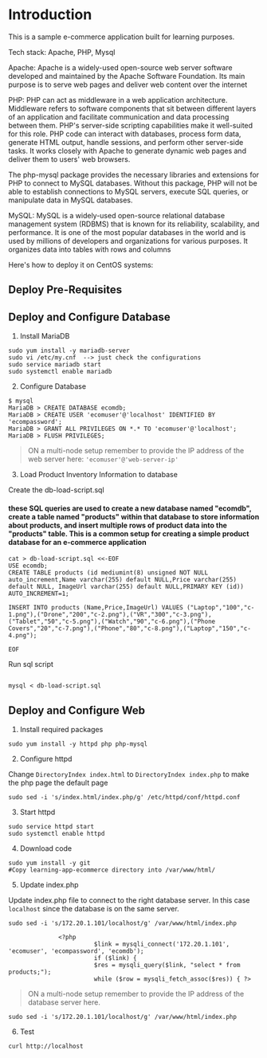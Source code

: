 # Introduction

This is a sample e-commerce application built for learning purposes.

Tech stack: Apache, PHP, Mysql 

Apache: Apache is a widely-used open-source web server software developed and maintained by the Apache Software Foundation. Its main purpose is to serve web pages and deliver web content over the internet

PHP: PHP can act as middleware in a web application architecture. Middleware refers to software components that sit between different layers of an application and facilitate communication and data processing between them. PHP's server-side scripting capabilities make it well-suited for this role. PHP code can interact with databases, process form data, generate HTML output, handle sessions, and perform other server-side tasks. It works closely with Apache to generate dynamic web pages and deliver them to users' web browsers.

The php-mysql package provides the necessary libraries and extensions for PHP to connect to MySQL databases. Without this package, PHP will not be able to establish connections to MySQL servers, execute SQL queries, or manipulate data in MySQL databases.

MySQL: MySQL is a widely-used open-source relational database management system (RDBMS) that is known for its reliability, scalability, and performance. It is one of the most popular databases in the world and is used by millions of developers and organizations for various purposes. It organizes data into tables with rows and columns



Here's how to deploy it on CentOS systems:

## Deploy Pre-Requisites


## Deploy and Configure Database

1. Install MariaDB

```
sudo yum install -y mariadb-server
sudo vi /etc/my.cnf  --> just check the configurations
sudo service mariadb start
sudo systemctl enable mariadb
```

2. Configure Database

```
$ mysql
MariaDB > CREATE DATABASE ecomdb;
MariaDB > CREATE USER 'ecomuser'@'localhost' IDENTIFIED BY 'ecompassword';
MariaDB > GRANT ALL PRIVILEGES ON *.* TO 'ecomuser'@'localhost';
MariaDB > FLUSH PRIVILEGES;
```

> ON a multi-node setup remember to provide the IP address of the web server here: `'ecomuser'@'web-server-ip'`

3. Load Product Inventory Information to database

Create the db-load-script.sql

#### these SQL queries are used to create a new database named "ecomdb", create a table named "products" within that database to store information about products, and insert multiple rows of product data into the "products" table. This is a common setup for creating a simple product database for an e-commerce application ###


```
cat > db-load-script.sql <<-EOF
USE ecomdb;
CREATE TABLE products (id mediumint(8) unsigned NOT NULL auto_increment,Name varchar(255) default NULL,Price varchar(255) default NULL, ImageUrl varchar(255) default NULL,PRIMARY KEY (id)) AUTO_INCREMENT=1;

INSERT INTO products (Name,Price,ImageUrl) VALUES ("Laptop","100","c-1.png"),("Drone","200","c-2.png"),("VR","300","c-3.png"),("Tablet","50","c-5.png"),("Watch","90","c-6.png"),("Phone Covers","20","c-7.png"),("Phone","80","c-8.png"),("Laptop","150","c-4.png");

EOF
```

Run sql script

```

mysql < db-load-script.sql
```


## Deploy and Configure Web

1. Install required packages

```
sudo yum install -y httpd php php-mysql
```

2. Configure httpd

Change `DirectoryIndex index.html` to `DirectoryIndex index.php` to make the php page the default page

```
sudo sed -i 's/index.html/index.php/g' /etc/httpd/conf/httpd.conf
```

3. Start httpd

```
sudo service httpd start
sudo systemctl enable httpd
```

4. Download code

```
sudo yum install -y git
#Copy learning-app-ecommerce directory into /var/www/html/
```

5. Update index.php

Update index.php file to connect to the right database server. In this case `localhost` since the database is on the same server.

```
sudo sed -i 's/172.20.1.101/localhost/g' /var/www/html/index.php

              <?php
                        $link = mysqli_connect('172.20.1.101', 'ecomuser', 'ecompassword', 'ecomdb');
                        if ($link) {
                        $res = mysqli_query($link, "select * from products;");
                        while ($row = mysqli_fetch_assoc($res)) { ?>
```

> ON a multi-node setup remember to provide the IP address of the database server here.
```
sudo sed -i 's/172.20.1.101/localhost/g' /var/www/html/index.php
```

6. Test

```
curl http://localhost
```

